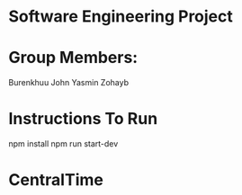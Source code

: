 # Software Engineering Project

# Group Members:

Burenkhuu
John
Yasmin
Zohayb

# Instructions To Run

npm install
npm run start-dev

# CentralTime
